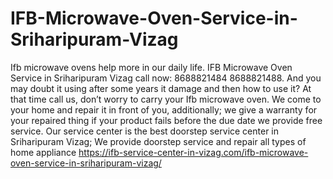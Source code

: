 # IFB-Microwave-Oven-Service-in-Sriharipuram-Vizag
 Ifb microwave ovens help more in our daily life. IFB Microwave Oven Service in Sriharipuram Vizag call now: 8688821484 8688821488.  And you may doubt it using after some years it damage and then how to use it? At that time call us, don’t worry to carry your Ifb microwave oven. We come to your home and repair it in front of you, additionally; we give a warranty for your repaired thing if your product fails before the due date we provide free service. Our service center is the best doorstep service center in Sriharipuram Vizag; We provide doorstep service and repair all types of home appliance https://ifb-service-center-in-vizag.com/ifb-microwave-oven-service-in-sriharipuram-vizag/
